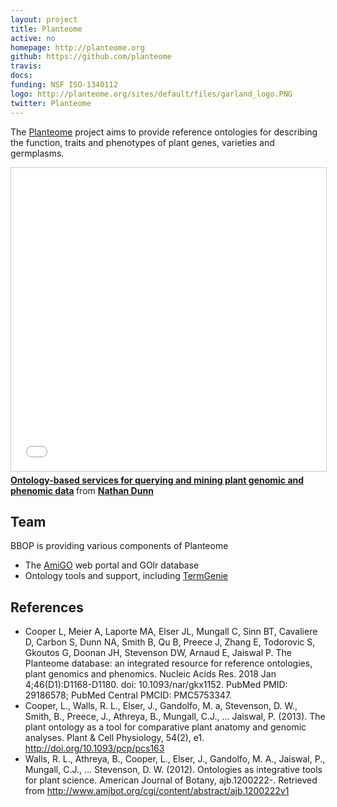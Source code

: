 ```yaml
---
layout: project
title: Planteome
active: no
homepage: http://planteome.org
github: https://github.com/planteome
travis: 
docs:
funding: NSF ISO-1340112 
logo: http://planteome.org/sites/default/files/garland_logo.PNG
twitter: Planteome
---
```


The [Planteome](http://planteome.org) project aims to provide
reference ontologies for describing the function, traits and
phenotypes of plant genes, varieties and germplasms.

<iframe src="//www.slideshare.net/slideshow/embed_code/key/9GI087jccHnbRA" width="595" height="485" frameborder="0" marginwidth="0" marginheight="0" scrolling="no" style="border:1px solid #CCC; border-width:1px; margin-bottom:5px; max-width: 100%;" allowfullscreen> </iframe> <div style="margin-bottom:5px"> <strong> <a href="//www.slideshare.net/nathandunneugene/mon-am2-20601dunn51515" title="Ontology-based services for querying and mining plant genomic and phenomic data" target="_blank">Ontology-based services for querying and mining plant genomic and phenomic data</a> </strong> from <strong><a href="https://www.slideshare.net/nathandunneugene" target="_blank">Nathan Dunn</a></strong> </div>


## Team

BBOP is providing various components of Planteome

 - The [AmiGO](/software/amigo/) web portal and GOlr database
 - Ontology tools and support, including [TermGenie](/software/termgenie/)

## References

  * Cooper L, Meier A, Laporte MA, Elser JL, Mungall C, Sinn BT, Cavaliere D, Carbon S, Dunn NA, Smith B, Qu B, Preece J, Zhang E, Todorovic S, Gkoutos G, Doonan JH, Stevenson DW, Arnaud E, Jaiswal P. The Planteome database: an integrated resource for reference ontologies, plant genomics and phenomics. Nucleic Acids Res. 2018 Jan 4;46(D1):D1168-D1180. doi: 10.1093/nar/gkx1152. PubMed PMID: 29186578; PubMed Central PMCID: PMC5753347.
* Cooper, L., Walls, R. L., Elser, J., Gandolfo, M. a, Stevenson, D. W., Smith, B., Preece, J., Athreya, B., Mungall, C.J., … Jaiswal, P. (2013). The plant ontology as a tool for comparative plant anatomy and genomic analyses. Plant & Cell Physiology, 54(2), e1. http://doi.org/10.1093/pcp/pcs163
 * Walls, R. L., Athreya, B., Cooper, L., Elser, J., Gandolfo, M. A., Jaiswal, P., Mungall, C.J., … Stevenson, D. W. (2012). Ontologies as integrative tools for plant science. American Journal of Botany, ajb.1200222-. Retrieved from http://www.amjbot.org/cgi/content/abstract/ajb.1200222v1 
